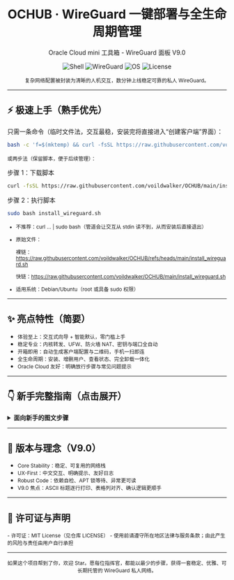 <div align="center">
<h1>OCHUB · WireGuard 一键部署与全生命周期管理</h1>
<p>Oracle Cloud mini 工具箱 - WireGuard 面板 V9.0</p>
</div>

<p align="center">
  <img alt="Shell" src="https://img.shields.io/badge/shell-bash-121011?style=flat-square&logo=gnu-bash&logoColor=white">
  <img alt="WireGuard" src="https://img.shields.io/badge/WireGuard-Auto%20Installer-88171A?style=flat-square&logo=wireguard&logoColor=white">
  <img alt="OS" src="https://img.shields.io/badge/OS-Debian%2FUbuntu-00A1FF?style=flat-square&logo=linux">
  <img alt="License" src="https://img.shields.io/github/license/voildwalker/OCHUB?style=flat-square">
</p>

<p align="center"><small>复杂网络配置被封装为清晰的人机交互，数分钟上线稳定可靠的私人 WireGuard。</small></p>

---

## ⚡ 极速上手（熟手优先）

只需一条命令（临时文件法，交互最稳，安装完将直接进入“创建客户端”界面）：

```bash
bash -c 'f=$(mktemp) && curl -fsSL https://raw.githubusercontent.com/voildwalker/OCHUB/main/install_wireguard.sh -o "$f" && sudo bash "$f"; rm -f "$f"'
```

<small>
或两步法（保留脚本，便于后续管理）：
</small>


步骤 1：下载脚本
```bash
curl -fsSL https://raw.githubusercontent.com/voildwalker/OCHUB/main/install_wireguard.sh -o install_wireguard.sh
```


步骤 2：执行脚本
```bash
sudo bash install_wireguard.sh
```

<small>

- 不推荐：curl ... | sudo bash（管道会让交互从 stdin 读不到，从而安装后直接退出）

- 原始文件：
  
  裸链：https://raw.githubusercontent.com/voildwalker/OCHUB/refs/heads/main/install_wireguard.sh
  
  快链：https://raw.githubusercontent.com/voildwalker/OCHUB/main/install_wireguard.sh  
  
- 适用系统：Debian/Ubuntu（root 或具备 sudo 权限）
</small>

---

## ✨ 亮点特性（简要）

<ul>
  <li><small>体验至上：交互式向导 + 智能默认，零门槛上手</small></li>
  
  <li><small>稳定专业：内核转发、UFW、防火墙 NAT、密钥与端口全自动</small></li>
  
  <li><small>开箱即用：自动生成客户端配置与二维码，手机一扫即连</small></li>
  
  <li><small>全生命周期：安装、增删用户、查看状态、完全卸载一体化</small></li>
  
  <li><small>Oracle Cloud 友好：明确放行步骤与常见问题提示</small></li>
</ul>

---

## 👇 新手完整指南（点击展开）

<details>
<summary><b>面向新手的图文步骤</b></summary>

### 1) 安装前：在 Oracle Cloud 放行端口（关键）
- 控制台 → 网络 → 虚拟云网络(VCN) → 安全列表（或 NSG）
- 添加入站规则：
  - 源类型：CIDR
  - 源 CIDR：0.0.0.0/0
  - 协议：UDP
  - 目标端口范围：建议 50000–65535 的高端口（如 51820）
  - 描述：WireGuard Port  
- 提示：99% 的“能连上但无法上网”问题源自此步未正确放行

### 2) 部署脚本（推荐用临时文件法，交互最稳）
```bash
bash -c 'f=$(mktemp) && curl -fsSL https://raw.githubusercontent.com/voildwalker/OCHUB/main/install_wireguard.sh -o "$f" && sudo bash "$f"; rm -f "$f"'
```

或两步法（把脚本留在本机，便于重复进入面板）：

步骤 1：下载脚本
```bash
curl -fsSL https://raw.githubusercontent.com/voildwalker/OCHUB/main/install_wireguard.sh -o install_wireguard.sh
```

步骤 2：执行脚本
```bash
sudo bash install_wireguard.sh
```

- 跟随交互：输入监听端口（与上一步一致）→ 自动创建首个客户端并显示二维码

### 3) 连接设备
- 手机端（Android / iOS）：安装官方 WireGuard → “+” → 从二维码扫描 → 命名并开启
- 电脑端（Windows / macOS）：安装官方客户端 → SFTP 下载配置文件 /root/ochub_wg_clients/<name>.conf → 从文件导入

### 4) 后续管理
- 再次运行脚本进入面板（若已保存到本地）：
  ```bash
  sudo bash ./install_wireguard.sh
  ```
  - 添加/删除客户端
  - 查看活跃状态、握手时间、上下行流量
  - 一键卸载（不可逆）

重要路径  
- 服务器配置：/etc/wireguard/wg0.conf  
- 客户端目录：/root/ochub_wg_clients/

### 5) 常见排错
```bash
# 防火墙状态
sudo ufw status

# 服务状态
sudo systemctl status wg-quick@wg0

# 重启服务
sudo systemctl restart wg-quick@wg0

# 端口占用
sudo ss -lun | grep 51820
```

### 6) 卸载（如需）
- 在面板中选择“卸载 WireGuard”，或手动：
```bash
sudo systemctl stop wg-quick@wg0 && sudo systemctl disable wg-quick@wg0
sudo apt-get remove --purge -y wireguard wireguard-tools qrencode && sudo apt-get autoremove -y
sudo rm -rf /etc/wireguard /root/ochub_wg_clients
```

</details>

---

## 🧭 版本与理念（V9.0）

<ul>
  <li><small>Core Stability：稳定、可复用的网络栈</small></li>
  
  <li><small>UX-First：中文交互、明确提示、友好日志</small></li>
  
  <li><small>Robust Code：依赖自检、APT 锁等待、异常更可读</small></li>
  
  <li><small>V9.0 焦点：ASCII 标题逐行打印、表格列对齐、确认逻辑更顺手</small></li>
</ul>

---

## 📜 许可证与声明
<small>
- 许可证：MIT License（见仓库 LICENSE）  
- 使用前请遵守所在地区法律与服务条款；由此产生的风险与责任由用户自行承担
</small>

---

<p align="center"><small>如果这个项目帮到了你，欢迎 Star。愿每位指挥官，都能以最少的步骤，获得一套稳定、优雅、可长期托管的 WireGuard 私人网络。</small></p>
